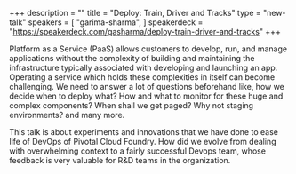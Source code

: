 +++
description = ""
title = "Deploy: Train, Driver and Tracks"
type = "new-talk"
speakers = [
        "garima-sharma",
]
speakerdeck = "https://speakerdeck.com/gasharma/deploy-train-driver-and-tracks"
+++
<p>Platform as a Service (PaaS) allows customers to develop, run, and manage applications without the complexity of building and maintaining the infrastructure typically associated with developing and launching an app. Operating a service which holds these complexities in itself can become challenging.  We need to answer a lot of questions beforehand like, how we decide when to deploy what? How and what to monitor for these huge and complex components? When shall we get paged? Why not  staging environments? and many more.</p>

<p>This talk is about experiments and innovations that we have done to ease life of DevOps of Pivotal Cloud Foundry. How did we evolve from dealing with overwhelming context to a fairly successful Devops team, whose feedback is very valuable for R&D teams in the organization.</p>